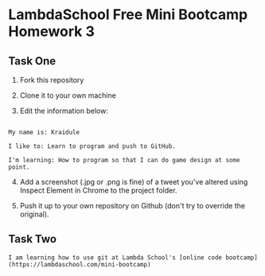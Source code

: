 # LambdaSchool Free Mini Bootcamp Homework 3 #

## Task One ##

1. Fork this repository

2. Clone it to your own machine

3. Edit the information below:


```

My name is: Kraidule

I like to: Learn to program and push to GitHub.

I'm learning: How to program so that I can do game design at some point.

```

4. Add a screenshot (.jpg or .png is fine) of a tweet you've altered using Inspect Element in Chrome to the project folder.

4. Push it up to your own repository on Github (don't try to override the original).

## Task Two ##

```
I am learning how to use git at Lambda School's [online code bootcamp](https://lambdaschool.com/mini-bootcamp)
```